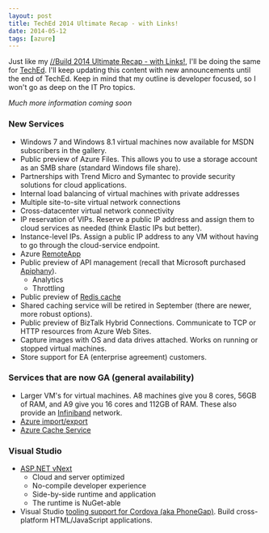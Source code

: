 ```yaml
---
layout: post
title: TechEd 2014 Ultimate Recap - with Links!
date: 2014-05-12
tags: [azure]
---
```


Just like my [//Build 2014 Ultimate Recap - with Links!](http://www.ytechie.com/2014/04/build-2014-ultimate-recap-with-links/), I'll be doing the same for [TechEd](http://northamerica.msteched.com/). I'll keep updating this content with new announcements until the end of TechEd. Keep in mind that my outline is developer focused, so I won't go as deep on the IT Pro topics.

*Much more information coming soon*

### New Services
* Windows 7 and Windows 8.1 virtual machines now available for MSDN subscribers in the gallery.
* Public preview of Azure Files. This allows you to use a storage account as an SMB share (standard Windows file share).
* Partnerships with Trend Micro and Symantec to provide security solutions for cloud applications.
* Internal load balancing of virtual machines with private addresses
* Multiple site-to-site virtual network connections
* Cross-datacenter virtual network connectivity
* IP reservation of VIPs. Reserve a public IP address and assign them to cloud services as needed (think Elastic IPs but better).
* Instance-level IPs. Assign a public IP address to any VM without having to go through the cloud-service endpoint.
* Azure [RemoteApp](http://azure.microsoft.com/en-us/services/RemoteApp/)
* Public preview of API management (recall that Microsoft purchased [Apiphany](http://apiphany.com/)).
	* Analytics
	* Throttling
* Public preview of [Redis cache](http://redis.io/)
* Shared caching service will be retired in September (there are newer, more robust options).
* Public preview of BizTalk Hybrid Connections. Communicate to TCP or HTTP resources from Azure Web Sites.
* Capture images with OS and data drives attached. Works on running or stopped virtual machines.
* Store support for EA (enterprise agreement) customers.

### Services that are now GA (general availability)
* Larger VM's for virtual machines. A8 machines give you 8 cores, 56GB of RAM, and A9 give you 16 cores and 112GB of RAM. These also provide an [Infiniband](http://en.wikipedia.org/wiki/Infiniband) network.
* [Azure import/export](http://azure.microsoft.com/en-us/pricing/details/storage-import-export/)
* [Azure Cache Service](http://azure.microsoft.com/en-us/services/cache/)

### Visual Studio
* [ASP.NET vNext](http://www.hanselman.com/blog/IntroducingASPNETVNext.aspx)
	* Cloud and server optimized
	* No-compile developer experience
	* Side-by-side runtime and application
	* The runtime is NuGet-able
* Visual Studio [tooling support for Cordova (aka PhoneGap)](http://msopentech.com/blog/2014/05/12/apache-cordova-integrated-visual-studio/). Build cross-platform HTML/JavaScript applications.